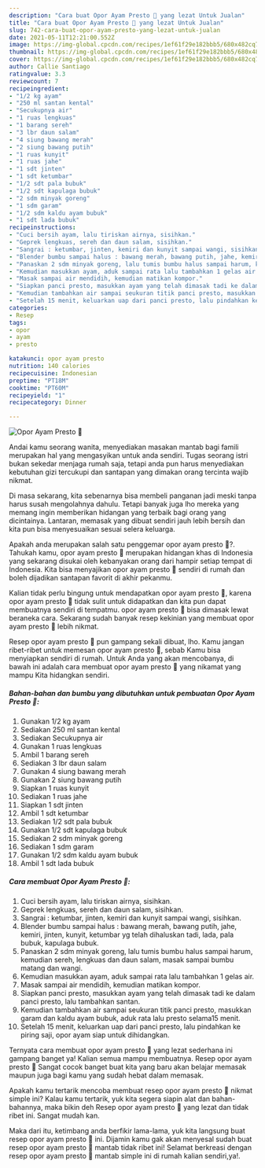 ```yaml
---
description: "Cara buat Opor Ayam Presto 🍗 yang lezat Untuk Jualan"
title: "Cara buat Opor Ayam Presto 🍗 yang lezat Untuk Jualan"
slug: 742-cara-buat-opor-ayam-presto-yang-lezat-untuk-jualan
date: 2021-05-11T12:21:00.552Z
image: https://img-global.cpcdn.com/recipes/1ef61f29e182bbb5/680x482cq70/opor-ayam-presto-🍗-foto-resep-utama.jpg
thumbnail: https://img-global.cpcdn.com/recipes/1ef61f29e182bbb5/680x482cq70/opor-ayam-presto-🍗-foto-resep-utama.jpg
cover: https://img-global.cpcdn.com/recipes/1ef61f29e182bbb5/680x482cq70/opor-ayam-presto-🍗-foto-resep-utama.jpg
author: Callie Santiago
ratingvalue: 3.3
reviewcount: 7
recipeingredient:
- "1/2 kg ayam"
- "250 ml santan kental"
- "Secukupnya air"
- "1 ruas lengkuas"
- "1 barang sereh"
- "3 lbr daun salam"
- "4 siung bawang merah"
- "2 siung bawang putih"
- "1 ruas kunyit"
- "1 ruas jahe"
- "1 sdt jinten"
- "1 sdt ketumbar"
- "1/2 sdt pala bubuk"
- "1/2 sdt kapulaga bubuk"
- "2 sdm minyak goreng"
- "1 sdm garam"
- "1/2 sdm kaldu ayam bubuk"
- "1 sdt lada bubuk"
recipeinstructions:
- "Cuci bersih ayam, lalu tiriskan airnya, sisihkan."
- "Geprek lengkuas, sereh dan daun salam, sisihkan."
- "Sangrai : ketumbar, jinten, kemiri dan kunyit sampai wangi, sisihkan."
- "Blender bumbu sampai halus : bawang merah, bawang putih, jahe, kemiri, jinten, kunyit, ketumbar yg telah dihaluskan tadi, lada, pala bubuk, kapulaga bubuk."
- "Panaskan 2 sdm minyak goreng, lalu tumis bumbu halus sampai harum, kemudian sereh, lengkuas dan daun salam, masak sampai bumbu matang dan wangi."
- "Kemudian masukkan ayam, aduk sampai rata lalu tambahkan 1 gelas air."
- "Masak sampai air mendidih, kemudian matikan kompor."
- "Siapkan panci presto, masukkan ayam yang telah dimasak tadi ke dalam panci presto, lalu tambahkan santan."
- "Kemudian tambahkan air sampai seukuran titik panci presto, masukkan garam dan kaldu ayam bubuk, aduk rata lalu presto selama15 menit."
- "Setelah 15 menit, keluarkan uap dari panci presto, lalu pindahkan ke piring saji, opor ayam siap untuk dihidangkan."
categories:
- Resep
tags:
- opor
- ayam
- presto

katakunci: opor ayam presto 
nutrition: 140 calories
recipecuisine: Indonesian
preptime: "PT18M"
cooktime: "PT60M"
recipeyield: "1"
recipecategory: Dinner

---
```



![Opor Ayam Presto 🍗](https://img-global.cpcdn.com/recipes/1ef61f29e182bbb5/680x482cq70/opor-ayam-presto-🍗-foto-resep-utama.jpg)

Andai kamu seorang wanita, menyediakan masakan mantab bagi famili merupakan hal yang mengasyikan untuk anda sendiri. Tugas seorang istri bukan sekedar menjaga rumah saja, tetapi anda pun harus menyediakan kebutuhan gizi tercukupi dan santapan yang dimakan orang tercinta wajib nikmat.

Di masa  sekarang, kita sebenarnya bisa membeli panganan jadi meski tanpa harus susah mengolahnya dahulu. Tetapi banyak juga lho mereka yang memang ingin memberikan hidangan yang terbaik bagi orang yang dicintainya. Lantaran, memasak yang dibuat sendiri jauh lebih bersih dan kita pun bisa menyesuaikan sesuai selera keluarga. 



Apakah anda merupakan salah satu penggemar opor ayam presto 🍗?. Tahukah kamu, opor ayam presto 🍗 merupakan hidangan khas di Indonesia yang sekarang disukai oleh kebanyakan orang dari hampir setiap tempat di Indonesia. Kita bisa menyajikan opor ayam presto 🍗 sendiri di rumah dan boleh dijadikan santapan favorit di akhir pekanmu.

Kalian tidak perlu bingung untuk mendapatkan opor ayam presto 🍗, karena opor ayam presto 🍗 tidak sulit untuk didapatkan dan kita pun dapat membuatnya sendiri di tempatmu. opor ayam presto 🍗 bisa dimasak lewat beraneka cara. Sekarang sudah banyak resep kekinian yang membuat opor ayam presto 🍗 lebih nikmat.

Resep opor ayam presto 🍗 pun gampang sekali dibuat, lho. Kamu jangan ribet-ribet untuk memesan opor ayam presto 🍗, sebab Kamu bisa menyiapkan sendiri di rumah. Untuk Anda yang akan mencobanya, di bawah ini adalah cara membuat opor ayam presto 🍗 yang nikamat yang mampu Kita hidangkan sendiri.

<!--inarticleads1-->

##### Bahan-bahan dan bumbu yang dibutuhkan untuk pembuatan Opor Ayam Presto 🍗:

1. Gunakan 1/2 kg ayam
1. Sediakan 250 ml santan kental
1. Sediakan Secukupnya air
1. Gunakan 1 ruas lengkuas
1. Ambil 1 barang sereh
1. Sediakan 3 lbr daun salam
1. Gunakan 4 siung bawang merah
1. Gunakan 2 siung bawang putih
1. Siapkan 1 ruas kunyit
1. Sediakan 1 ruas jahe
1. Siapkan 1 sdt jinten
1. Ambil 1 sdt ketumbar
1. Sediakan 1/2 sdt pala bubuk
1. Gunakan 1/2 sdt kapulaga bubuk
1. Sediakan 2 sdm minyak goreng
1. Sediakan 1 sdm garam
1. Gunakan 1/2 sdm kaldu ayam bubuk
1. Ambil 1 sdt lada bubuk




<!--inarticleads2-->

##### Cara membuat Opor Ayam Presto 🍗:

1. Cuci bersih ayam, lalu tiriskan airnya, sisihkan.
1. Geprek lengkuas, sereh dan daun salam, sisihkan.
1. Sangrai : ketumbar, jinten, kemiri dan kunyit sampai wangi, sisihkan.
1. Blender bumbu sampai halus : bawang merah, bawang putih, jahe, kemiri, jinten, kunyit, ketumbar yg telah dihaluskan tadi, lada, pala bubuk, kapulaga bubuk.
1. Panaskan 2 sdm minyak goreng, lalu tumis bumbu halus sampai harum, kemudian sereh, lengkuas dan daun salam, masak sampai bumbu matang dan wangi.
1. Kemudian masukkan ayam, aduk sampai rata lalu tambahkan 1 gelas air.
1. Masak sampai air mendidih, kemudian matikan kompor.
1. Siapkan panci presto, masukkan ayam yang telah dimasak tadi ke dalam panci presto, lalu tambahkan santan.
1. Kemudian tambahkan air sampai seukuran titik panci presto, masukkan garam dan kaldu ayam bubuk, aduk rata lalu presto selama15 menit.
1. Setelah 15 menit, keluarkan uap dari panci presto, lalu pindahkan ke piring saji, opor ayam siap untuk dihidangkan.




Ternyata cara membuat opor ayam presto 🍗 yang lezat sederhana ini gampang banget ya! Kalian semua mampu membuatnya. Resep opor ayam presto 🍗 Sangat cocok banget buat kita yang baru akan belajar memasak maupun juga bagi kamu yang sudah hebat dalam memasak.

Apakah kamu tertarik mencoba membuat resep opor ayam presto 🍗 nikmat simple ini? Kalau kamu tertarik, yuk kita segera siapin alat dan bahan-bahannya, maka bikin deh Resep opor ayam presto 🍗 yang lezat dan tidak ribet ini. Sangat mudah kan. 

Maka dari itu, ketimbang anda berfikir lama-lama, yuk kita langsung buat resep opor ayam presto 🍗 ini. Dijamin kamu gak akan menyesal sudah buat resep opor ayam presto 🍗 mantab tidak ribet ini! Selamat berkreasi dengan resep opor ayam presto 🍗 mantab simple ini di rumah kalian sendiri,ya!.

